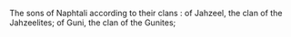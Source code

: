 The sons of Naphtali according to their clans : of Jahzeel, the clan of the Jahzeelites; of Guni, the clan of the Gunites;
